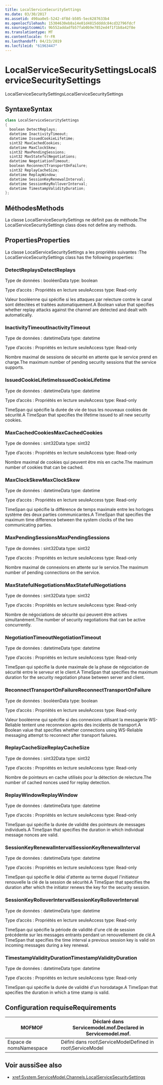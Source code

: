 ```yaml
---
title: LocalServiceSecuritySettings
ms.date: 03/30/2017
ms.assetid: 490aa0e5-5242-4f8d-b505-5ec6287633b4
ms.openlocfilehash: 15304630eb8a14e01d4815ddddc84cd32796fdcf
ms.sourcegitcommit: 9b552addadfb57fab0b9e7852ed4f1f1b8a42f8e
ms.translationtype: MT
ms.contentlocale: fr-FR
ms.lasthandoff: 04/23/2019
ms.locfileid: "61963447"
---
```

# <a name="localservicesecuritysettings"></a><span data-ttu-id="93f92-102">LocalServiceSecuritySettings</span><span class="sxs-lookup"><span data-stu-id="93f92-102">LocalServiceSecuritySettings</span></span>
<span data-ttu-id="93f92-103">LocalServiceSecuritySettings</span><span class="sxs-lookup"><span data-stu-id="93f92-103">LocalServiceSecuritySettings</span></span>  
  
## <a name="syntax"></a><span data-ttu-id="93f92-104">Syntaxe</span><span class="sxs-lookup"><span data-stu-id="93f92-104">Syntax</span></span>  
  
```csharp
class LocalServiceSecuritySettings  
{  
  boolean DetectReplays;  
  datetime InactivityTimeout;  
  datetime IssuedCookieLifetime;  
  sint32 MaxCachedCookies;  
  datetime MaxClockSkew;  
  sint32 MaxPendingSessions;  
  sint32 MaxStatefulNegotiations;  
  datetime NegotiationTimeout;  
  boolean ReconnectTransportOnFailure;  
  sint32 ReplayCacheSize;  
  datetime ReplayWindow;  
  datetime SessionKeyRenewalInterval;  
  datetime SessionKeyRolloverInterval;  
  datetime TimestampValidityDuration;  
};  
```  
  
## <a name="methods"></a><span data-ttu-id="93f92-105">Méthodes</span><span class="sxs-lookup"><span data-stu-id="93f92-105">Methods</span></span>  
 <span data-ttu-id="93f92-106">La classe LocalServiceSecuritySettings ne définit pas de méthode.</span><span class="sxs-lookup"><span data-stu-id="93f92-106">The LocalServiceSecuritySettings class does not define any methods.</span></span>  
  
## <a name="properties"></a><span data-ttu-id="93f92-107">Properties</span><span class="sxs-lookup"><span data-stu-id="93f92-107">Properties</span></span>  
 <span data-ttu-id="93f92-108">La classe LocalServiceSecuritySettings a les propriétés suivantes :</span><span class="sxs-lookup"><span data-stu-id="93f92-108">The LocalServiceSecuritySettings class has the following properties:</span></span>  
  
### <a name="detectreplays"></a><span data-ttu-id="93f92-109">DetectReplays</span><span class="sxs-lookup"><span data-stu-id="93f92-109">DetectReplays</span></span>  
 <span data-ttu-id="93f92-110">Type de données : booléen</span><span class="sxs-lookup"><span data-stu-id="93f92-110">Data type: boolean</span></span>  
  
 <span data-ttu-id="93f92-111">Type d’accès : Propriétés en lecture seule</span><span class="sxs-lookup"><span data-stu-id="93f92-111">Access type: Read-only</span></span>  
  
 <span data-ttu-id="93f92-112">Valeur booléenne qui spécifie si les attaques par relecture contre le canal sont détectées et traitées automatiquement.</span><span class="sxs-lookup"><span data-stu-id="93f92-112">A Boolean value that specifies whether replay attacks against the channel are detected and dealt with automatically.</span></span>  
  
### <a name="inactivitytimeout"></a><span data-ttu-id="93f92-113">InactivityTimeout</span><span class="sxs-lookup"><span data-stu-id="93f92-113">InactivityTimeout</span></span>  
 <span data-ttu-id="93f92-114">Type de données : datetime</span><span class="sxs-lookup"><span data-stu-id="93f92-114">Data type: datetime</span></span>  
  
 <span data-ttu-id="93f92-115">Type d’accès : Propriétés en lecture seule</span><span class="sxs-lookup"><span data-stu-id="93f92-115">Access type: Read-only</span></span>  
  
 <span data-ttu-id="93f92-116">Nombre maximal de sessions de sécurité en attente que le service prend en charge.</span><span class="sxs-lookup"><span data-stu-id="93f92-116">The maximum number of pending security sessions that the service supports.</span></span>  
  
### <a name="issuedcookielifetime"></a><span data-ttu-id="93f92-117">IssuedCookieLifetime</span><span class="sxs-lookup"><span data-stu-id="93f92-117">IssuedCookieLifetime</span></span>  
 <span data-ttu-id="93f92-118">Type de données : datetime</span><span class="sxs-lookup"><span data-stu-id="93f92-118">Data type: datetime</span></span>  
  
 <span data-ttu-id="93f92-119">Type d’accès : Propriétés en lecture seule</span><span class="sxs-lookup"><span data-stu-id="93f92-119">Access type: Read-only</span></span>  
  
 <span data-ttu-id="93f92-120">TimeSpan qui spécifie la durée de vie de tous les nouveaux cookies de sécurité.</span><span class="sxs-lookup"><span data-stu-id="93f92-120">A TimeSpan that specifies the lifetime issued to all new security cookies.</span></span>  
  
### <a name="maxcachedcookies"></a><span data-ttu-id="93f92-121">MaxCachedCookies</span><span class="sxs-lookup"><span data-stu-id="93f92-121">MaxCachedCookies</span></span>  
 <span data-ttu-id="93f92-122">Type de données : sint32</span><span class="sxs-lookup"><span data-stu-id="93f92-122">Data type: sint32</span></span>  
  
 <span data-ttu-id="93f92-123">Type d’accès : Propriétés en lecture seule</span><span class="sxs-lookup"><span data-stu-id="93f92-123">Access type: Read-only</span></span>  
  
 <span data-ttu-id="93f92-124">Nombre maximal de cookies qui peuvent être mis en cache.</span><span class="sxs-lookup"><span data-stu-id="93f92-124">The maximum number of cookies that can be cached.</span></span>  
  
### <a name="maxclockskew"></a><span data-ttu-id="93f92-125">MaxClockSkew</span><span class="sxs-lookup"><span data-stu-id="93f92-125">MaxClockSkew</span></span>  
 <span data-ttu-id="93f92-126">Type de données : datetime</span><span class="sxs-lookup"><span data-stu-id="93f92-126">Data type: datetime</span></span>  
  
 <span data-ttu-id="93f92-127">Type d’accès : Propriétés en lecture seule</span><span class="sxs-lookup"><span data-stu-id="93f92-127">Access type: Read-only</span></span>  
  
 <span data-ttu-id="93f92-128">TimeSpan qui spécifie la différence de temps maximale entre les horloges système des deux parties communicantes.</span><span class="sxs-lookup"><span data-stu-id="93f92-128">A TimeSpan that specifies the maximum time difference between the system clocks of the two communicating parties.</span></span>  
  
### <a name="maxpendingsessions"></a><span data-ttu-id="93f92-129">MaxPendingSessions</span><span class="sxs-lookup"><span data-stu-id="93f92-129">MaxPendingSessions</span></span>  
 <span data-ttu-id="93f92-130">Type de données : sint32</span><span class="sxs-lookup"><span data-stu-id="93f92-130">Data type: sint32</span></span>  
  
 <span data-ttu-id="93f92-131">Type d’accès : Propriétés en lecture seule</span><span class="sxs-lookup"><span data-stu-id="93f92-131">Access type: Read-only</span></span>  
  
 <span data-ttu-id="93f92-132">Nombre maximal de connexions en attente sur le service.</span><span class="sxs-lookup"><span data-stu-id="93f92-132">The maximum number of pending connections on the service.</span></span>  
  
### <a name="maxstatefulnegotiations"></a><span data-ttu-id="93f92-133">MaxStatefulNegotiations</span><span class="sxs-lookup"><span data-stu-id="93f92-133">MaxStatefulNegotiations</span></span>  
 <span data-ttu-id="93f92-134">Type de données : sint32</span><span class="sxs-lookup"><span data-stu-id="93f92-134">Data type: sint32</span></span>  
  
 <span data-ttu-id="93f92-135">Type d’accès : Propriétés en lecture seule</span><span class="sxs-lookup"><span data-stu-id="93f92-135">Access type: Read-only</span></span>  
  
 <span data-ttu-id="93f92-136">Nombre de négociations de sécurité qui peuvent être actives simultanément.</span><span class="sxs-lookup"><span data-stu-id="93f92-136">The number of security negotiations that can be active concurrently.</span></span>  
  
### <a name="negotiationtimeout"></a><span data-ttu-id="93f92-137">NegotiationTimeout</span><span class="sxs-lookup"><span data-stu-id="93f92-137">NegotiationTimeout</span></span>  
 <span data-ttu-id="93f92-138">Type de données : datetime</span><span class="sxs-lookup"><span data-stu-id="93f92-138">Data type: datetime</span></span>  
  
 <span data-ttu-id="93f92-139">Type d’accès : Propriétés en lecture seule</span><span class="sxs-lookup"><span data-stu-id="93f92-139">Access type: Read-only</span></span>  
  
 <span data-ttu-id="93f92-140">TimeSpan qui spécifie la durée maximale de la phase de négociation de sécurité entre le serveur et le client.</span><span class="sxs-lookup"><span data-stu-id="93f92-140">A TimeSpan that specifies the maximum duration for the security negotiation phase between server and client.</span></span>  
  
### <a name="reconnecttransportonfailure"></a><span data-ttu-id="93f92-141">ReconnectTransportOnFailure</span><span class="sxs-lookup"><span data-stu-id="93f92-141">ReconnectTransportOnFailure</span></span>  
 <span data-ttu-id="93f92-142">Type de données : booléen</span><span class="sxs-lookup"><span data-stu-id="93f92-142">Data type: boolean</span></span>  
  
 <span data-ttu-id="93f92-143">Type d’accès : Propriétés en lecture seule</span><span class="sxs-lookup"><span data-stu-id="93f92-143">Access type: Read-only</span></span>  
  
 <span data-ttu-id="93f92-144">Valeur booléenne qui spécifie si des connexions utilisant la messagerie WS-Reliable tentent une reconnexion après des incidents de transport.</span><span class="sxs-lookup"><span data-stu-id="93f92-144">A Boolean value that specifies whether connections using WS-Reliable messaging attempt to reconnect after transport failures.</span></span>  
  
### <a name="replaycachesize"></a><span data-ttu-id="93f92-145">ReplayCacheSize</span><span class="sxs-lookup"><span data-stu-id="93f92-145">ReplayCacheSize</span></span>  
 <span data-ttu-id="93f92-146">Type de données : sint32</span><span class="sxs-lookup"><span data-stu-id="93f92-146">Data type: sint32</span></span>  
  
 <span data-ttu-id="93f92-147">Type d’accès : Propriétés en lecture seule</span><span class="sxs-lookup"><span data-stu-id="93f92-147">Access type: Read-only</span></span>  
  
 <span data-ttu-id="93f92-148">Nombre de pointeurs en cache utilisés pour la détection de relecture.</span><span class="sxs-lookup"><span data-stu-id="93f92-148">The number of cached nonces used for replay detection.</span></span>  
  
### <a name="replaywindow"></a><span data-ttu-id="93f92-149">ReplayWindow</span><span class="sxs-lookup"><span data-stu-id="93f92-149">ReplayWindow</span></span>  
 <span data-ttu-id="93f92-150">Type de données : datetime</span><span class="sxs-lookup"><span data-stu-id="93f92-150">Data type: datetime</span></span>  
  
 <span data-ttu-id="93f92-151">Type d’accès : Propriétés en lecture seule</span><span class="sxs-lookup"><span data-stu-id="93f92-151">Access type: Read-only</span></span>  
  
 <span data-ttu-id="93f92-152">TimeSpan qui spécifie la durée de validité des pointeurs de messages individuels.</span><span class="sxs-lookup"><span data-stu-id="93f92-152">A TimeSpan that specifies the duration in which individual message nonces are valid.</span></span>  
  
### <a name="sessionkeyrenewalinterval"></a><span data-ttu-id="93f92-153">SessionKeyRenewalInterval</span><span class="sxs-lookup"><span data-stu-id="93f92-153">SessionKeyRenewalInterval</span></span>  
 <span data-ttu-id="93f92-154">Type de données : datetime</span><span class="sxs-lookup"><span data-stu-id="93f92-154">Data type: datetime</span></span>  
  
 <span data-ttu-id="93f92-155">Type d’accès : Propriétés en lecture seule</span><span class="sxs-lookup"><span data-stu-id="93f92-155">Access type: Read-only</span></span>  
  
 <span data-ttu-id="93f92-156">TimeSpan qui spécifie le délai d'attente au terme duquel l'initiateur renouvelle la clé de la session de sécurité.</span><span class="sxs-lookup"><span data-stu-id="93f92-156">A TimeSpan that specifies the duration after which the initiator renews the key for the security session.</span></span>  
  
### <a name="sessionkeyrolloverinterval"></a><span data-ttu-id="93f92-157">SessionKeyRolloverInterval</span><span class="sxs-lookup"><span data-stu-id="93f92-157">SessionKeyRolloverInterval</span></span>  
 <span data-ttu-id="93f92-158">Type de données : datetime</span><span class="sxs-lookup"><span data-stu-id="93f92-158">Data type: datetime</span></span>  
  
 <span data-ttu-id="93f92-159">Type d’accès : Propriétés en lecture seule</span><span class="sxs-lookup"><span data-stu-id="93f92-159">Access type: Read-only</span></span>  
  
 <span data-ttu-id="93f92-160">TimeSpan qui spécifie la période de validité d'une clé de session précédente sur les messages entrants pendant un renouvellement de clé.</span><span class="sxs-lookup"><span data-stu-id="93f92-160">A TimeSpan that specifies the time interval a previous session key is valid on incoming messages during a key renewal.</span></span>  
  
### <a name="timestampvalidityduration"></a><span data-ttu-id="93f92-161">TimestampValidityDuration</span><span class="sxs-lookup"><span data-stu-id="93f92-161">TimestampValidityDuration</span></span>  
 <span data-ttu-id="93f92-162">Type de données : datetime</span><span class="sxs-lookup"><span data-stu-id="93f92-162">Data type: datetime</span></span>  
  
 <span data-ttu-id="93f92-163">Type d’accès : Propriétés en lecture seule</span><span class="sxs-lookup"><span data-stu-id="93f92-163">Access type: Read-only</span></span>  
  
 <span data-ttu-id="93f92-164">TimeSpan qui spécifie la durée de validité d'un horodatage.</span><span class="sxs-lookup"><span data-stu-id="93f92-164">A TimeSpan that specifies the duration in which a time stamp is valid.</span></span>  
  
## <a name="requirements"></a><span data-ttu-id="93f92-165">Configuration requise</span><span class="sxs-lookup"><span data-stu-id="93f92-165">Requirements</span></span>  
  
|<span data-ttu-id="93f92-166">MOF</span><span class="sxs-lookup"><span data-stu-id="93f92-166">MOF</span></span>|<span data-ttu-id="93f92-167">Déclaré dans Servicemodel.mof.</span><span class="sxs-lookup"><span data-stu-id="93f92-167">Declared in Servicemodel.mof.</span></span>|  
|---------|-----------------------------------|  
|<span data-ttu-id="93f92-168">Espace de noms</span><span class="sxs-lookup"><span data-stu-id="93f92-168">Namespace</span></span>|<span data-ttu-id="93f92-169">Défini dans root\ServiceModel</span><span class="sxs-lookup"><span data-stu-id="93f92-169">Defined in root\ServiceModel</span></span>|  
  
## <a name="see-also"></a><span data-ttu-id="93f92-170">Voir aussi</span><span class="sxs-lookup"><span data-stu-id="93f92-170">See also</span></span>

- <xref:System.ServiceModel.Channels.LocalServiceSecuritySettings>
